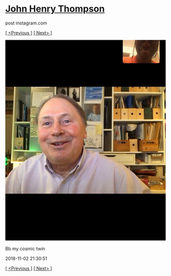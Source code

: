 # [John Henry Thompson](../README.md)
post instagram.com

[[ <Previous ]](2018-11-05-4.md) [[ Next> ]](2018-11-01-1.md)

[![](../media/2018-11-02/Bb-my-cosmic-twin.jpg)](../README.md)

Bb my cosmic twin

2018-11-02 21:30:51

[[ <Previous ]](2018-11-05-4.md) [[ Next> ]](2018-11-01-1.md)